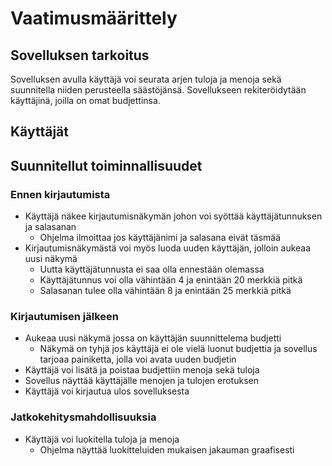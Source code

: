 # Vaatimusmäärittely

## Sovelluksen tarkoitus

Sovelluksen avulla käyttäjä voi seurata arjen tuloja ja menoja sekä suunnitella niiden perusteella säästöjänsä. Sovellukseen rekiteröidytään käyttäjinä, joilla on omat budjettinsa. 

## Käyttäjät



## Suunnitellut toiminnallisuudet

### Ennen kirjautumista

- Käyttäjä näkee kirjautumisnäkymän johon voi syöttää käyttäjätunnuksen ja salasanan 
  - Ohjelma ilmoittaa jos käyttäjänimi ja salasana eivät täsmää
- Kirjautumisnäkymästä voi myös luoda uuden käyttäjän, jolloin aukeaa uusi näkymä
  - Uutta käyttäjätunnusta ei saa olla ennestään olemassa
  - Käyttäjätunnus voi olla vähintään 4 ja enintään 20 merkkiä pitkä
  - Salasanan tulee olla vähintään 8 ja enintään 25 merkkiä pitkä

### Kirjautumisen jälkeen

- Aukeaa uusi näkymä jossa on käyttäjän suunnittelema budjetti
  - Näkymä on tyhjä jos käyttäjä ei ole vielä luonut budjettia ja sovellus tarjoaa painiketta, jolla voi avata uuden budjetin
- Käyttäjä voi lisätä ja poistaa budjettiin menoja sekä tuloja
- Sovellus näyttää käyttäjälle menojen ja tulojen erotuksen
- Käyttäjä voi kirjautua ulos sovelluksesta

### Jatkokehitysmahdollisuuksia

- Käyttäjä voi luokitella tuloja ja menoja
  - Ohjelma näyttää luokitteluiden mukaisen jakauman graafisesti